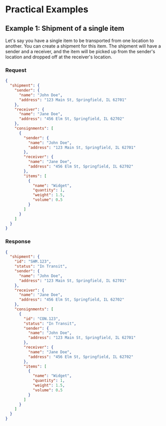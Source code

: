 # Practical Examples

## Example 1: Shipment of a single item

Let's say you have a single item to be transported from one location to another. You can create a shipment for this item. The shipment will have a sender and a receiver, and the item will be picked up from the sender's location and dropped off at the receiver's location.

### Request

```json
{
  "shipment": {
    "sender": {
      "name": "John Doe",
      "address": "123 Main St, Springfield, IL 62701"
    },
    "receiver": {
      "name": "Jane Doe",
      "address": "456 Elm St, Springfield, IL 62702"
    },
    "consignments": [
      {
        "sender": {
          "name": "John Doe",
          "address": "123 Main St, Springfield, IL 62701"
        },
        "receiver": {
          "name": "Jane Doe",
          "address": "456 Elm St, Springfield, IL 62702"
        },
        "items": [
          {
            "name": "Widget",
            "quantity": 1,
            "weight": 1.5,
            "volume": 0.5
          }
        ]
      }
    ]
  }
}
```

### Response

```json
{
  "shipment": {
    "id": "SHM.123",
    "status": "In Transit",
    "sender": {
      "name": "John Doe",
      "address": "123 Main St, Springfield, IL 62701"
    },
    "receiver": {
      "name": "Jane Doe",
      "address": "456 Elm St, Springfield, IL 62702"
    },
    "consignments": [
      {
        "id": "CON.123",
        "status": "In Transit",
        "sender": {
          "name": "John Doe",
          "address": "123 Main St, Springfield, IL 62701"
        },
        "receiver": {
          "name": "Jane Doe",
          "address": "456 Elm St, Springfield, IL 62702"
        },
        "items": [
          {
            "name": "Widget",
            "quantity": 1,
            "weight": 1.5,
            "volume": 0.5
          }
        ]
      }
    ]
  }
}
```
